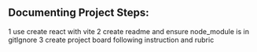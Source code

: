 ## Documenting Project Steps:

1 use create react with vite
2 create readme and ensure node_module is in gitIgnore
3 create project board following instruction and rubric
